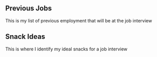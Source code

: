 ## Previous Jobs
This is my list of previous employment that will be at the job interview
## Snack Ideas
This is where I identify my ideal snacks for a job interview
